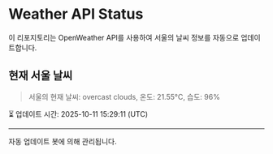 
# Weather API Status

이 리포지토리는 OpenWeather API를 사용하여 서울의 날씨 정보를 자동으로 업데이트합니다.

## 현재 서울 날씨
> 서울의 현재 날씨: overcast clouds, 온도: 21.55°C, 습도: 96%

⏳ 업데이트 시간: 2025-10-11 15:29:11 (UTC)

---
자동 업데이트 봇에 의해 관리됩니다.
